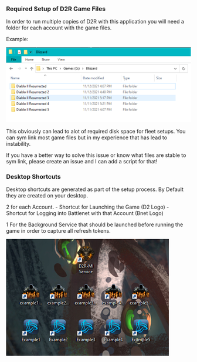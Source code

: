 ### Required Setup of D2R Game Files
In order to run multiple copies of D2R with this application you will need a folder for each account with the game files. 

Example:

![Example](../assets/folder-structure.png)

This obviously can lead to alot of required disk space for fleet setups. You can sym link most game files but in my experience that has lead to instability.

If you have a better way to solve this issue or know what files are stable to sym link, please create an issue and I can add a script for that!


### Desktop Shortcuts
Desktop shortcuts are generated as part of the setup process. By Default they are created on your desktop. 

2 for each Account. 
    - Shortcut for Launching the Game (D2 Logo)
    - Shortcut for Logging into Battlenet with that Account (Bnet Logo)

1 For the Background Service that should be launched before running the game in order to capture all refresh tokens.

![Example](../assets/desktop-launchers.png)
